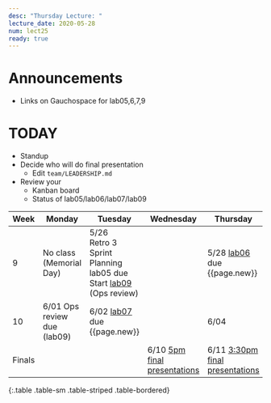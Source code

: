 ```yaml
---
desc: "Thursday Lecture: "
lecture_date: 2020-05-28
num: lect25
ready: true
---
```



# Announcements

- Links on Gauchospace for lab05,6,7,9

# TODAY
* Standup
* Decide who will do final presentation
  - Edit `team/LEADERSHIP.md`
* Review your
  - Kanban board
  - Status of lab05/lab06/lab07/lab09


| Week | Monday        | Tuesday              | Wednesday |  Thursday      | Friday |
|------|---------------|----------------------|-----------|----------------|--------|
|  9   | No class (Memorial Day) | 5/26  <br/> Retro 3 <br /> Sprint Planning <br /> lab05 due <br />  Start [lab09]({{page.lab09}}) (Ops review) |   | 5/28  [lab06]({{page.lab06}}) due <br> {{page.new}}  | |
|  10   | 6/01  Ops review due (lab09)  | 6/02  [lab07]({{page.lab07}}) due <br> {{page.new}}  |        | 6/04 | |
| Finals |  |  | 6/10 [5pm final presentations](https://ucsb-cs48.github.io/s20/exam/5pm_section/) | 6/11 [3:30pm final presentations](https://ucsb-cs48.github.io/s20/exam/330pm_section/) | |
{:.table .table-sm .table-striped .table-bordered}

